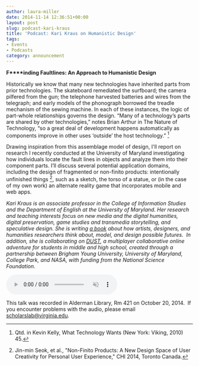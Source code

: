 ```yaml
---
author: laura-miller
date: 2014-11-14 12:36:51+00:00
layout: post
slug: podcast-kari-kraus
title: 'Podcast: Kari Kraus on Humanistic Design'
tags:
- Events
- Podcasts
category: announcement
---
```


**F****inding Faultlines: An Approach to Humanistic Design**

Historically we know that many new technologies have inherited parts from prior technologies. The skateboard remediated the surfboard; the camera pilfered from the gun; the telephone harvested batteries and wires from the telegraph; and early models of the phonograph borrowed the treadle mechanism of the sewing machine. In each of these instances, the logic of part-whole relationships governs the design. “Many of a technology’s parts are shared by other technologies,” notes Brian Arthur in The Nature of Technology, “so a great deal of development happens automatically as components improve in other uses ‘outside’ the host technology.” [^1]

Drawing inspiration from this assemblage model of design, I'll report on research I recently conducted at the University of Maryland investigating how individuals locate the fault lines in objects and analyze them into their component parts. I’ll discuss several potential application domains, including the design of fragmented or non-finito products: intentionally unfinished things [^2], such as a sketch, the torso of a statue, or (in the case of my own work) an alternate reality game that incorporates mobile and web apps.

_Kari Kraus is an associate professor in the College of Information Studies and the Department of English at the University of Maryland. Her research and teaching interests focus on new media and the digital humanities, digital preservation, game studies and transmedia storytelling, and speculative design. She is writing [a book](http://www.karikraus.com/?p=141) about how artists, designers, and humanities researchers think about, model, and design possible futures.  In addition, she is collaborating on [DUST](https://fallingdust.com/), a multiplayer collaborative online adventure for students in middle and high school, created through a partnership between Brigham Young University, University of Maryland, College Park, and NASA, with funding from the National Science Foundation._

[^1]: Qtd. in Kevin Kelly, What Technology Wants (New York: Viking, 2010) 45.
[^2]: Jin-min Seok, et al., "Non-Finito Products: A New Design Space of User Creativity for Personal User Experience," CHI 2014, Toronto Canada.

<audio controls muted src="http://static.scholarslab.org/wp-content/uploads/2014/11/kari-kraus1.mp3"></audio>

This talk was recorded in Alderman Library, Rm 421 on October 20, 2014.  If you encounter problems with the audio, please email [scholarslab@virginia.edu](mailto:scholarslab@virginia.edu).
